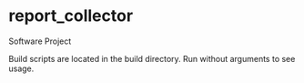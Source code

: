 report_collector
================

Software Project

Build scripts are located in the build directory.
Run without arguments to see usage.
